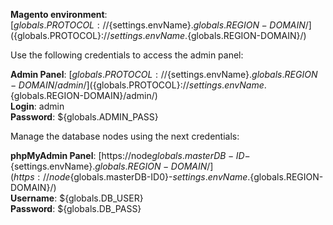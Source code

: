 **Magento environment**: [${globals.PROTOCOL}://${settings.envName}.${globals.REGION-DOMAIN}/](${globals.PROTOCOL}://${settings.envName}.${globals.REGION-DOMAIN}/)

Use the following credentials to access the admin panel:

**Admin Panel**: [${globals.PROTOCOL}://${settings.envName}.${globals.REGION-DOMAIN}/admin/](${globals.PROTOCOL}://${settings.envName}.${globals.REGION-DOMAIN}/admin/)  
**Login**: admin  
**Password**: ${globals.ADMIN_PASS}  

Manage the database nodes using the next credentials:

**phpMyAdmin Panel**: [https://node${globals.masterDB-ID}-${settings.envName}.${globals.REGION-DOMAIN}/](https://node${globals.masterDB-ID0}-${settings.envName}.${globals.REGION-DOMAIN}/)  
**Username**: ${globals.DB_USER}    
**Password**: ${globals.DB_PASS}  

